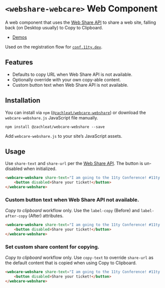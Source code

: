 # `<webshare-webcare>` Web Component

A web component that uses the [Web Share API](https://developer.mozilla.org/en-US/docs/Web/API/Web_Share_API) to share a web site, falling back (on Desktop usually) to Copy to Clipboard.

* [Demos](https://zachleat.github.io/webcare-webshare/demo.html)

Used on the registration flow for [`conf.11ty.dev`](https://conf.11ty.dev/).

## Features

* Defaults to copy URL when Web Share API is not available.
* Optionally override with your own copy-able content.
* Custom button text when Web Share API is not available.

## Installation

You can install via `npm` ([`@zachleat/webcare-webshare`](https://www.npmjs.com/package/@zachleat/webcare-webshare)) or download the `webcare-webshare.js` JavaScript file manually.

```shell
npm install @zachleat/webcare-webshare --save
```

Add `webcare-webshare.js` to your site’s JavaScript assets.

## Usage

Use `share-text` and `share-url` per the [Web Share API](https://developer.mozilla.org/en-US/docs/Web/API/Web_Share_API). The button is un-disabled when initialized.

```html
<webcare-webshare share-text="I am going to the 11ty Conference! #11ty #11tyConf" share-url="https://conf.11ty.dev/">
	<button disabled>Share your ticket!</button>
</webcare-webshare>
```

### Custom button text when Web Share API not available.

_Copy to clipboard_ workflow only. Use the `label-copy` (Before) and `label-after-copy` (After) attributes.

```html
<webcare-webshare share-text="I am going to the 11ty Conference! #11ty #11tyConf" share-url="https://conf.11ty.dev/" label-copy="📋 Copy your ticket URL" label-after-copy="✅ Copied to Clipboard">
	<button disabled>Share your ticket!</button>
</webcare-webshare>
```

### Set custom share content for copying.

_Copy to clipboard_ workflow only. Use `copy-text` to override `share-url` as the default content that is copied when using Copy to Clipboard.

```html
<webcare-webshare share-text="I am going to the 11ty Conference! #11ty #11tyConf" share-url="https://conf.11ty.dev/" copy-text="Go to https://conf.11ty.dev/">
	<button disabled>Share your ticket!</button>
</webcare-webshare>
```

